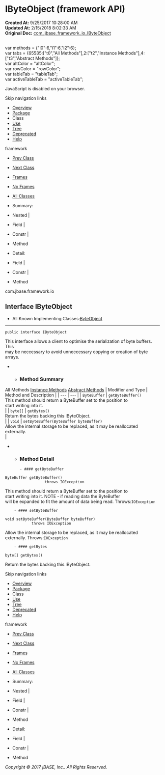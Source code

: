 # IByteObject (framework   API)

**Created At:** 9/25/2017 10:28:00 AM  
**Updated At:** 2/15/2018 8:02:33 AM  
**Original Doc:** [com_jbase_framework_io_IByteObject](https://docs.jbase.com/39220-io/com_jbase_framework_io_IByteObject)  

<!--<br>    try {<br>        if (location.href.indexOf('is-external=true') == -1) {<br>            parent.document.title="IByteObject (framework   API)";<br>        }<br>    }<br>    catch(err) {<br>    }<br>//--><br>var methods = {"i0":6,"i1":6,"i2":6};<br>var tabs = {65535:["t0","All Methods"],2:["t2","Instance Methods"],4:["t3","Abstract Methods"]};<br>var altColor = "altColor";<br>var rowColor = "rowColor";<br>var tableTab = "tableTab";<br>var activeTableTab = "activeTableTab";
JavaScript is disabled on your browser.

Skip navigation links

- [Overview](../../../../overview-summary.html)
- [Package](/39220-io/com_jbase_framework_io_package-summary)
- Class
- [Use](/39223-class-use/com_jbase_framework_io_class-use_IByteObject)
- [Tree](/39220-io/com_jbase_framework_io_package-tree)
- [Deprecated](../../../../deprecated-list.html)
- [Help](../../../../help-doc.html)


framework <br>

- [Prev Class](/39220-io/com_jbase_framework_io_GZipCompressor "class in com.jbase.framework.io")
- [Next Class](/39220-io/com_jbase_framework_io_IOJBaseObjectReader "class in com.jbase.framework.io")


- [Frames](../../../../index.html?com/jbase/framework/io//39220-io/com_jbase_framework_io_IByteObject)
- [No Frames](/39220-io/com_jbase_framework_io_IByteObject)


- [All Classes](../../../../allclasses-noframe.html)


<!--<br>  allClassesLink = document.getElementById("allclasses\_navbar\_top");<br>  if(window==top) {<br>    allClassesLink.style.display = "block";<br>  }<br>  else {<br>    allClassesLink.style.display = "none";<br>  }<br>  //-->

- Summary:
- Nested |
- Field |
- Constr |
- Method


- Detail:
- Field |
- Constr |
- Method

com.jbase.framework.io

## Interface IByteObject

- All Known Implementing Classes:[ByteObject](/39220-io/com_jbase_framework_io_ByteObject "class in com.jbase.framework.io")
* * *


```
public interface IByteObject
```

This interface allows a client to optimise the serialization of byte buffers.  This<br> may be neccessary to avoid unneccessary copying or creation of byte arrays.

- - ### Method Summary


All Methods [Instance Methods](javascript:show%282%29;) [Abstract Methods](javascript:show%284%29;) | Modifier and Type | Method and Description |
| --- | --- |
| `ByteBuffer` | `getByteBuffer()`<br>This method should return a ByteBuffer set to the position to<br> start writing into it.<br> |
| `byte[]` | `getBytes()`<br>Return the bytes backing this IByteObject.<br> |
| `void` | `setByteBuffer(ByteBuffer byteBuffer)`<br>Allow the internal storage to be replaced, as it may be reallocated<br> externally.<br> |

- - ### Method Detail

        - #### getByteBuffer

```
ByteBuffer getByteBuffer()
                  throws IOException
```

This method should return a ByteBuffer set to the position to<br> start writing into it.  NOTE - if reading data the ByteBuffer<br> will be expanded to fit the amount of data being read.
Throws:`IOException`


        - #### setByteBuffer

```
void setByteBuffer(ByteBuffer byteBuffer)
            throws IOException
```

Allow the internal storage to be replaced, as it may be reallocated<br> externally.
Throws:`IOException`


        - #### getBytes

```
byte[] getBytes()
```

Return the bytes backing this IByteObject.

Skip navigation links

- [Overview](../../../../overview-summary.html)
- [Package](/39220-io/com_jbase_framework_io_package-summary)
- Class
- [Use](/39223-class-use/com_jbase_framework_io_class-use_IByteObject)
- [Tree](/39220-io/com_jbase_framework_io_package-tree)
- [Deprecated](../../../../deprecated-list.html)
- [Help](../../../../help-doc.html)


framework <br>

- [Prev Class](/39220-io/com_jbase_framework_io_GZipCompressor "class in com.jbase.framework.io")
- [Next Class](/39220-io/com_jbase_framework_io_IOJBaseObjectReader "class in com.jbase.framework.io")


- [Frames](../../../../index.html?com/jbase/framework/io//39220-io/com_jbase_framework_io_IByteObject)
- [No Frames](/39220-io/com_jbase_framework_io_IByteObject)


- [All Classes](../../../../allclasses-noframe.html)


<!--<br>  allClassesLink = document.getElementById("allclasses\_navbar\_bottom");<br>  if(window==top) {<br>    allClassesLink.style.display = "block";<br>  }<br>  else {<br>    allClassesLink.style.display = "none";<br>  }<br>  //-->

- Summary:
- Nested |
- Field |
- Constr |
- Method


- Detail:
- Field |
- Constr |
- Method

*Copyright © 2017 jBASE, Inc.. All Rights Reserved.*
